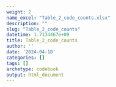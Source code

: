 ```yaml
---
weight: 2
name_excel: "Table_2_code_counts.xlsx"
description: ""
slug: "Table_2_code_counts"
datetime: 1.7134467e+09
title: Table_2_code_counts
author: ''
date: '2024-04-18'
categories: []
tags: []
archetype: codebook
output: html_document
---
```


<div class="tabcontent"></div>

